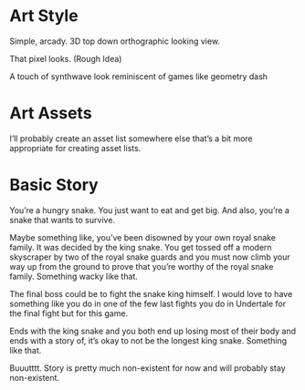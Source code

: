 # Art Style

Simple, arcady. 3D top down orthographic looking view.

That pixel looks. (Rough Idea)

A touch of synthwave look reminiscent of games like geometry dash

# Art Assets

I’ll probably create an asset list somewhere else that’s a bit more appropriate for creating asset lists.

# Basic Story

You’re a hungry snake. You just want to eat and get big. And also, you’re a snake that wants to survive. 

  

Maybe something like, you’ve been disowned by your own royal snake family. It was decided by the king snake. You get tossed off a modern skyscraper by two of the royal snake guards and you must now climb your way up from the ground to prove that you’re worthy of the royal snake family. Something wacky like that. 

The final boss could be to fight the snake king himself. I would love to have something like you do in one of the few last fights you do in Undertale for the final fight but for this game. 

Ends with the king snake and you both end up losing most of their body and ends with a story of, it’s okay to not be the longest king snake. Something like that.

Buuutttt. Story is pretty much non-existent for now and will probably stay non-existent.